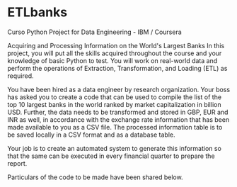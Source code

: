 # ETLbanks
Curso Python Project for Data Engineering - IBM / Coursera

Acquiring and Processing Information on the World's Largest Banks
In this project, you will put all the skills acquired throughout the course and your knowledge of basic Python to test. You will work on real-world data and perform the operations of Extraction, Transformation, and Loading (ETL) as required.

You have been hired as a data engineer by research organization. Your boss has asked you to create a code that can be used to compile the list of the top 10 largest banks in the world ranked by market capitalization in billion USD. Further, the data needs to be transformed and stored in GBP, EUR and INR as well, in accordance with the exchange rate information that has been made available to you as a CSV file. The processed information table is to be saved locally in a CSV format and as a database table.

Your job is to create an automated system to generate this information so that the same can be executed in every financial quarter to prepare the report.

Particulars of the code to be made have been shared below.
